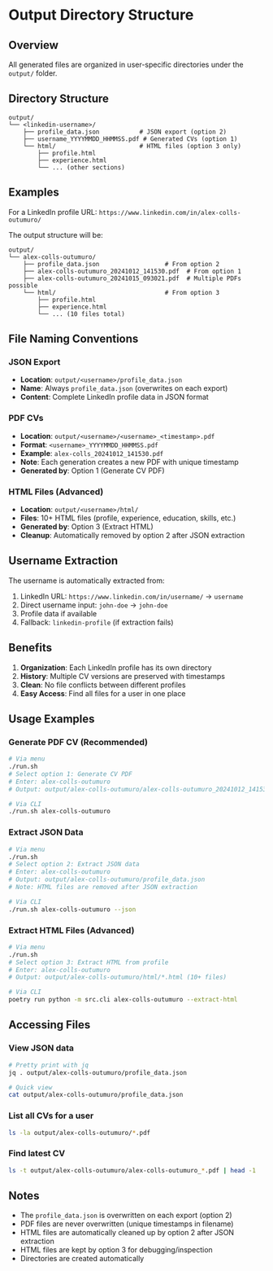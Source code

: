 # Output Directory Structure

## Overview

All generated files are organized in user-specific directories under the `output/` folder.

## Directory Structure

```
output/
└── <linkedin-username>/
    ├── profile_data.json           # JSON export (option 2)
    ├── username_YYYYMMDD_HHMMSS.pdf # Generated CVs (option 1)
    └── html/                       # HTML files (option 3 only)
        ├── profile.html
        ├── experience.html
        └── ... (other sections)
```

## Examples

For a LinkedIn profile URL: `https://www.linkedin.com/in/alex-colls-outumuro/`

The output structure will be:
```
output/
└── alex-colls-outumuro/
    ├── profile_data.json                  # From option 2
    ├── alex-colls-outumuro_20241012_141530.pdf  # From option 1
    ├── alex-colls-outumuro_20241015_093021.pdf  # Multiple PDFs possible
    └── html/                              # From option 3
        ├── profile.html
        ├── experience.html
        └── ... (10 files total)
```

## File Naming Conventions

### JSON Export
- **Location**: `output/<username>/profile_data.json`
- **Name**: Always `profile_data.json` (overwrites on each export)
- **Content**: Complete LinkedIn profile data in JSON format

### PDF CVs
- **Location**: `output/<username>/<username>_<timestamp>.pdf`
- **Format**: `<username>_YYYYMMDD_HHMMSS.pdf`
- **Example**: `alex-colls_20241012_141530.pdf`
- **Note**: Each generation creates a new PDF with unique timestamp
- **Generated by**: Option 1 (Generate CV PDF)

### HTML Files (Advanced)
- **Location**: `output/<username>/html/`
- **Files**: 10+ HTML files (profile, experience, education, skills, etc.)
- **Generated by**: Option 3 (Extract HTML)
- **Cleanup**: Automatically removed by option 2 after JSON extraction

## Username Extraction

The username is automatically extracted from:
1. LinkedIn URL: `https://www.linkedin.com/in/username/` → `username`
2. Direct username input: `john-doe` → `john-doe`
3. Profile data if available
4. Fallback: `linkedin-profile` (if extraction fails)

## Benefits

1. **Organization**: Each LinkedIn profile has its own directory
2. **History**: Multiple CV versions are preserved with timestamps
3. **Clean**: No file conflicts between different profiles
4. **Easy Access**: Find all files for a user in one place

## Usage Examples

### Generate PDF CV (Recommended)
```bash
# Via menu
./run.sh
# Select option 1: Generate CV PDF
# Enter: alex-colls-outumuro
# Output: output/alex-colls-outumuro/alex-colls-outumuro_20241012_141530.pdf

# Via CLI
./run.sh alex-colls-outumuro
```

### Extract JSON Data
```bash
# Via menu
./run.sh
# Select option 2: Extract JSON data
# Enter: alex-colls-outumuro
# Output: output/alex-colls-outumuro/profile_data.json
# Note: HTML files are removed after JSON extraction

# Via CLI
./run.sh alex-colls-outumuro --json
```

### Extract HTML Files (Advanced)
```bash
# Via menu
./run.sh
# Select option 3: Extract HTML from profile
# Enter: alex-colls-outumuro
# Output: output/alex-colls-outumuro/html/*.html (10+ files)

# Via CLI
poetry run python -m src.cli alex-colls-outumuro --extract-html
```

## Accessing Files

### View JSON data
```bash
# Pretty print with jq
jq . output/alex-colls-outumuro/profile_data.json

# Quick view
cat output/alex-colls-outumuro/profile_data.json
```

### List all CVs for a user
```bash
ls -la output/alex-colls-outumuro/*.pdf
```

### Find latest CV
```bash
ls -t output/alex-colls-outumuro/alex-colls-outumuro_*.pdf | head -1
```

## Notes

- The `profile_data.json` is overwritten on each export (option 2)
- PDF files are never overwritten (unique timestamps in filename)
- HTML files are automatically cleaned up by option 2 after JSON extraction
- HTML files are kept by option 3 for debugging/inspection
- Directories are created automatically
